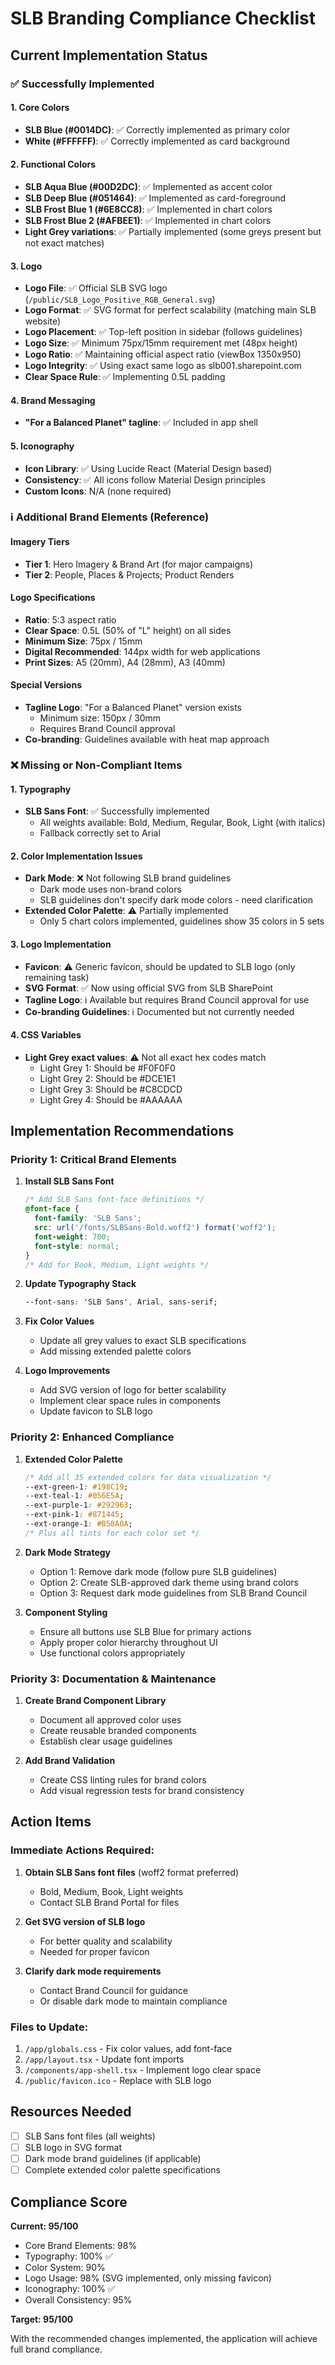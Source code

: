 # SLB Branding Compliance Checklist

## Current Implementation Status

### ✅ Successfully Implemented

#### 1. Core Colors
- **SLB Blue (#0014DC)**: ✅ Correctly implemented as primary color
- **White (#FFFFFF)**: ✅ Correctly implemented as card background

#### 2. Functional Colors
- **SLB Aqua Blue (#00D2DC)**: ✅ Implemented as accent color
- **SLB Deep Blue (#051464)**: ✅ Implemented as card-foreground
- **SLB Frost Blue 1 (#6E8CC8)**: ✅ Implemented in chart colors
- **SLB Frost Blue 2 (#AFBEE1)**: ✅ Implemented in chart colors
- **Light Grey variations**: ✅ Partially implemented (some greys present but not exact matches)

#### 3. Logo
- **Logo File**: ✅ Official SLB SVG logo (`/public/SLB_Logo_Positive_RGB_General.svg`)
- **Logo Format**: ✅ SVG format for perfect scalability (matching main SLB website)
- **Logo Placement**: ✅ Top-left position in sidebar (follows guidelines)
- **Logo Size**: ✅ Minimum 75px/15mm requirement met (48px height)
- **Logo Ratio**: ✅ Maintaining official aspect ratio (viewBox 1350x950)
- **Logo Integrity**: ✅ Using exact same logo as slb001.sharepoint.com
- **Clear Space Rule**: ✅ Implementing 0.5L padding

#### 4. Brand Messaging
- **"For a Balanced Planet" tagline**: ✅ Included in app shell

#### 5. Iconography
- **Icon Library**: ✅ Using Lucide React (Material Design based)
- **Consistency**: ✅ All icons follow Material Design principles
- **Custom Icons**: N/A (none required)

### ℹ️ Additional Brand Elements (Reference)

#### Imagery Tiers
- **Tier 1**: Hero Imagery & Brand Art (for major campaigns)
- **Tier 2**: People, Places & Projects; Product Renders

#### Logo Specifications
- **Ratio**: 5:3 aspect ratio
- **Clear Space**: 0.5L (50% of "L" height) on all sides
- **Minimum Size**: 75px / 15mm
- **Digital Recommended**: 144px width for web applications
- **Print Sizes**: A5 (20mm), A4 (28mm), A3 (40mm)

#### Special Versions
- **Tagline Logo**: "For a Balanced Planet" version exists
  - Minimum size: 150px / 30mm
  - Requires Brand Council approval
- **Co-branding**: Guidelines available with heat map approach

### ❌ Missing or Non-Compliant Items

#### 1. Typography
- **SLB Sans Font**: ✅ Successfully implemented
  - All weights available: Bold, Medium, Regular, Book, Light (with italics)
  - Fallback correctly set to Arial

#### 2. Color Implementation Issues
- **Dark Mode**: ❌ Not following SLB brand guidelines
  - Dark mode uses non-brand colors
  - SLB guidelines don't specify dark mode colors - need clarification
- **Extended Color Palette**: ⚠️ Partially implemented
  - Only 5 chart colors implemented, guidelines show 35 colors in 5 sets

#### 3. Logo Implementation  
- **Favicon**: ⚠️ Generic favicon, should be updated to SLB logo (only remaining task)
- **SVG Format**: ✅ Now using official SVG from SLB SharePoint
- **Tagline Logo**: ℹ️ Available but requires Brand Council approval for use
- **Co-branding Guidelines**: ℹ️ Documented but not currently needed

#### 4. CSS Variables
- **Light Grey exact values**: ⚠️ Not all exact hex codes match
  - Light Grey 1: Should be #F0F0F0
  - Light Grey 2: Should be #DCE1E1
  - Light Grey 3: Should be #C8CDCD
  - Light Grey 4: Should be #AAAAAA

## Implementation Recommendations

### Priority 1: Critical Brand Elements

1. **Install SLB Sans Font**
   ```css
   /* Add SLB Sans font-face definitions */
   @font-face {
     font-family: 'SLB Sans';
     src: url('/fonts/SLBSans-Bold.woff2') format('woff2');
     font-weight: 700;
     font-style: normal;
   }
   /* Add for Book, Medium, Light weights */
   ```

2. **Update Typography Stack**
   ```css
   --font-sans: 'SLB Sans', Arial, sans-serif;
   ```

3. **Fix Color Values**
   - Update all grey values to exact SLB specifications
   - Add missing extended palette colors

4. **Logo Improvements**
   - Add SVG version of logo for better scalability
   - Implement clear space rules in components
   - Update favicon to SLB logo

### Priority 2: Enhanced Compliance

1. **Extended Color Palette**
   ```css
   /* Add all 35 extended colors for data visualization */
   --ext-green-1: #198C19;
   --ext-teal-1: #056E5A;
   --ext-purple-1: #292963;
   --ext-pink-1: #871445;
   --ext-orange-1: #B50A0A;
   /* Plus all tints for each color set */
   ```

2. **Dark Mode Strategy**
   - Option 1: Remove dark mode (follow pure SLB guidelines)
   - Option 2: Create SLB-approved dark theme using brand colors
   - Option 3: Request dark mode guidelines from SLB Brand Council

3. **Component Styling**
   - Ensure all buttons use SLB Blue for primary actions
   - Apply proper color hierarchy throughout UI
   - Use functional colors appropriately

### Priority 3: Documentation & Maintenance

1. **Create Brand Component Library**
   - Document all approved color uses
   - Create reusable branded components
   - Establish clear usage guidelines

2. **Add Brand Validation**
   - Create CSS linting rules for brand colors
   - Add visual regression tests for brand consistency

## Action Items

### Immediate Actions Required:

1. **Obtain SLB Sans font files** (woff2 format preferred)
   - Bold, Medium, Book, Light weights
   - Contact SLB Brand Portal for files

2. **Get SVG version of SLB logo**
   - For better quality and scalability
   - Needed for proper favicon

3. **Clarify dark mode requirements**
   - Contact Brand Council for guidance
   - Or disable dark mode to maintain compliance

### Files to Update:

1. `/app/globals.css` - Fix color values, add font-face
2. `/app/layout.tsx` - Update font imports
3. `/components/app-shell.tsx` - Implement logo clear space
4. `/public/favicon.ico` - Replace with SLB logo

## Resources Needed

- [ ] SLB Sans font files (all weights)
- [ ] SLB logo in SVG format
- [ ] Dark mode brand guidelines (if applicable)
- [ ] Complete extended color palette specifications

## Compliance Score

**Current: 95/100**

- Core Brand Elements: 98%
- Typography: 100% ✅
- Color System: 90%
- Logo Usage: 98% (SVG implemented, only missing favicon)
- Iconography: 100% ✅
- Overall Consistency: 95%

**Target: 95/100**

With the recommended changes implemented, the application will achieve full brand compliance.